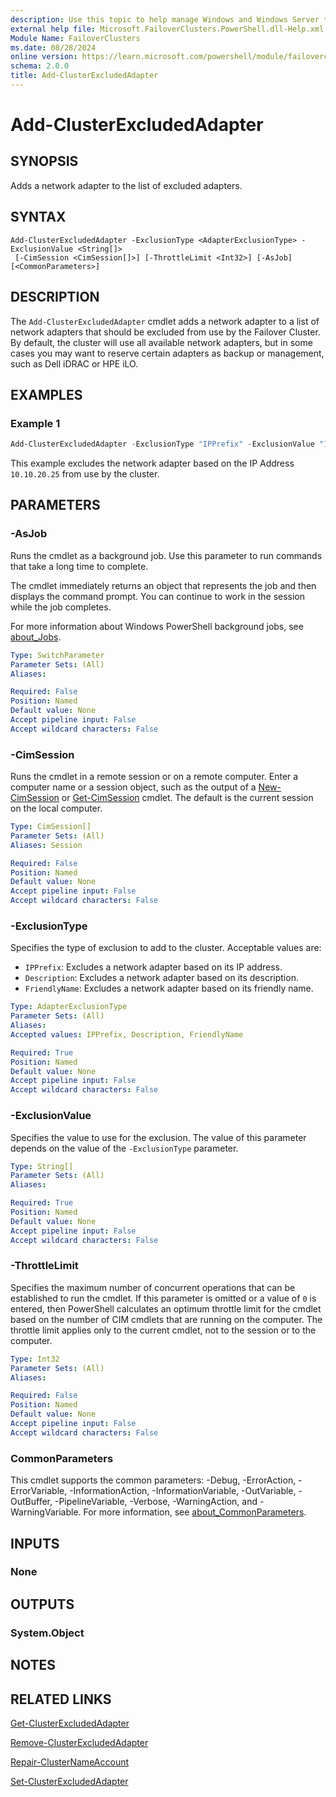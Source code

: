 ```yaml
---
description: Use this topic to help manage Windows and Windows Server technologies with Windows PowerShell.
external help file: Microsoft.FailoverClusters.PowerShell.dll-Help.xml
Module Name: FailoverClusters
ms.date: 08/28/2024
online version: https://learn.microsoft.com/powershell/module/failoverclusters/add-clusterexcludedadapter?view=windowsserver2025-ps&wt.mc_id=ps-gethelp
schema: 2.0.0
title: Add-ClusterExcludedAdapter
---
```


# Add-ClusterExcludedAdapter

## SYNOPSIS
Adds a network adapter to the list of excluded adapters.

## SYNTAX

```
Add-ClusterExcludedAdapter -ExclusionType <AdapterExclusionType> -ExclusionValue <String[]>
 [-CimSession <CimSession[]>] [-ThrottleLimit <Int32>] [-AsJob] [<CommonParameters>]
```

## DESCRIPTION

The `Add-ClusterExcludedAdapter` cmdlet adds a network adapter to a list of network adapters that
should be excluded from use by the Failover Cluster. By default, the cluster will use all available
network adapters, but in some cases you may want to reserve certain adapters as backup or
management, such as Dell iDRAC or HPE iLO.

## EXAMPLES

### Example 1

```powershell
Add-ClusterExcludedAdapter -ExclusionType "IPPrefix" -ExclusionValue "10.10.20.25"
```

This example excludes the network adapter based on the IP Address `10.10.20.25` from use by the
cluster.

## PARAMETERS

### -AsJob

Runs the cmdlet as a background job. Use this parameter to run commands that take a long time to
complete.

The cmdlet immediately returns an object that represents the job and then displays the command
prompt. You can continue to work in the session while the job completes.

For more information about Windows PowerShell background jobs, see
[about_Jobs](/powershell/module/microsoft.powershell.core/about/about_jobs).

```yaml
Type: SwitchParameter
Parameter Sets: (All)
Aliases:

Required: False
Position: Named
Default value: None
Accept pipeline input: False
Accept wildcard characters: False
```

### -CimSession

Runs the cmdlet in a remote session or on a remote computer. Enter a computer name or a session
object, such as the output of a [New-CimSession](/powershell/module/cimcmdlets/new-cimsession)
or [Get-CimSession](/powershell/module/cimcmdlets/get-cimsession) cmdlet. The default is the
current session on the local computer.

```yaml
Type: CimSession[]
Parameter Sets: (All)
Aliases: Session

Required: False
Position: Named
Default value: None
Accept pipeline input: False
Accept wildcard characters: False
```

### -ExclusionType

Specifies the type of exclusion to add to the cluster. Acceptable values are:

- `IPPrefix`: Excludes a network adapter based on its IP address.
- `Description`: Excludes a network adapter based on its description.
- `FriendlyName`: Excludes a network adapter based on its friendly name.

```yaml
Type: AdapterExclusionType
Parameter Sets: (All)
Aliases:
Accepted values: IPPrefix, Description, FriendlyName

Required: True
Position: Named
Default value: None
Accept pipeline input: False
Accept wildcard characters: False
```

### -ExclusionValue

Specifies the value to use for the exclusion. The value of this parameter depends on the value of
the `-ExclusionType` parameter.

```yaml
Type: String[]
Parameter Sets: (All)
Aliases:

Required: True
Position: Named
Default value: None
Accept pipeline input: False
Accept wildcard characters: False
```

### -ThrottleLimit

Specifies the maximum number of concurrent operations that can be established to run the cmdlet. If
this parameter is omitted or a value of `0` is entered, then PowerShell calculates an optimum
throttle limit for the cmdlet based on the number of CIM cmdlets that are running on the computer.
The throttle limit applies only to the current cmdlet, not to the session or to the computer.

```yaml
Type: Int32
Parameter Sets: (All)
Aliases:

Required: False
Position: Named
Default value: None
Accept pipeline input: False
Accept wildcard characters: False
```

### CommonParameters

This cmdlet supports the common parameters: -Debug, -ErrorAction, -ErrorVariable,
-InformationAction, -InformationVariable, -OutVariable, -OutBuffer, -PipelineVariable, -Verbose,
-WarningAction, and -WarningVariable. For more information, see
[about_CommonParameters](/powershell/module/microsoft.powershell.core/about/about_commonparameters).

## INPUTS

### None

## OUTPUTS

### System.Object

## NOTES

## RELATED LINKS

[Get-ClusterExcludedAdapter](get-clusterexcludedadapter.md)

[Remove-ClusterExcludedAdapter](remove-clusterexcludedadapter.md)

[Repair-ClusterNameAccount](repair-clusternameaccount.md)

[Set-ClusterExcludedAdapter](set-clusterexcludedadapter.md)
